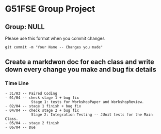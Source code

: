 # G51FSE Group Project


## Group: NULL


Please use this format when you commit changes


```git commit -m "Your Name -- Changes you made"```


## Create a markdwon doc for each class and write down every change you make and bug fix details

### Time Line
	- 31/03 -- Paired Coding
	- 01/04 -- check stage 1 + bug fix
				Stage 1: tests for WorkshopPaper and WorkshopReview.
	- 02/04 -- stage 1 finish + bug fix
	- 04/04 -- check stage 2 + bug fix
				Stage 2: Integration Testing -- JUnit tests for the Main Class.
	- 05/04 -- stage 2 finish
	- 06/04 -- Due
	